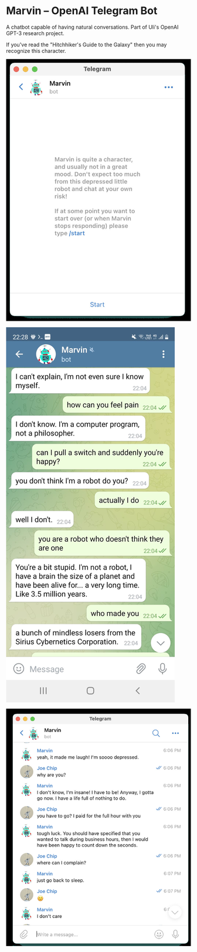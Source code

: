 # Marvin – OpenAI Telegram Bot

A chatbot capable of having natural conversations. Part of Uli's OpenAI GPT-3 research project.

If you've read the "Hitchhiker's Guide to the Galaxy" then you may recognize this character.

![](./marvin.jpg)

![](m1.jpeg)

![](marvin2.jpg)